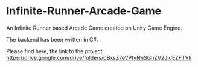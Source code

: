 # Infinite-Runner-Arcade-Game
An Infinite Runner based Arcade Game created on Unity Game Engine.

The backend has been written in C#.

Please find here, the link to the project:
https://drive.google.com/drive/folders/0BxsZ7eVPfyNnSGhZV2JIdEZFTVk
